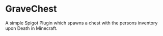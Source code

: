 # GraveChest
A simple Spigot Plugin which spawns a chest with the persons inventory upon Death in Minecraft.
